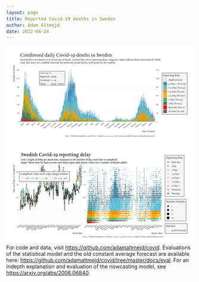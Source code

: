 ```yaml
---
layout: page
title: Reported Covid-19 deaths in Sweden
author: Adam Altmejd
date: 2022-04-24
---
```


![Graph of Swedish Covid-19 deaths with reporting delay.](deaths_lag_sweden_2022-04-24.png "Swedish Covid-19 deaths.")
![Graph of Swedish Covid-19 reporting delay in daily deaths.](lag_trend_sweden_2022-04-24.png "Trend in Swedish Covid-19 mortality reporting delay.")
For code and data, visit <https://github.com/adamaltmejd/covid>.
Evaluations of the statistical model and the old constant average forecast are available here: <https://github.com/adamaltmejd/covid/tree/master/docs/eval>.
For an indepth explanation and evaluation of the nowcasting model, see <https://arxiv.org/abs/2006.06840>.
